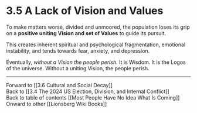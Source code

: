 # 3.5 A Lack of Vision and Values

To make matters worse, divided and unmoored, the population loses its grip on a **positive uniting Vision and set of Values** to guide its pursuit. 

This creates inherent spiritual and psychological fragmentation, emotional instability, and tends towards fear, anxiety, and depression.  

Eventually, *without a Vision the people perish.*  It is Wisdom. It is the Logos of the universe. Without a uniting Vision, the people perish. 

___

Forward to [[3.6 Cultural and Social Decay]]  
Back to [[3.4 The 2024 US Election, Division, and Internal Conflict]]   
Back to table of contents [[Most People Have No Idea What Is Coming]]   
Onward to other [[Lionsberg Wiki Books]]  




